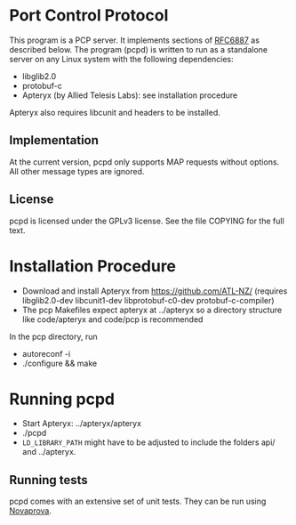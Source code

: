 Port Control Protocol
=====================
This program is a PCP server. It implements sections of
[RFC6887](http://tools.ietf.org/html/rfc6887) as described below. The program
(pcpd) is written to run as a standalone server on any Linux system with the
following dependencies:
* libglib2.0
* protobuf-c
* Apteryx (by Allied Telesis Labs): see installation procedure

Apteryx also requires libcunit and headers to be installed.

Implementation
--------------
At the current version, pcpd only supports MAP requests without options. All
other message types are ignored.

License
-------
pcpd is licensed under the GPLv3 license. See the file COPYING for the full
text.

Installation Procedure
======================
* Download and install Apteryx from https://github.com/ATL-NZ/ (requires
  libglib2.0-dev libcunit1-dev libprotobuf-c0-dev protobuf-c-compiler)
* The pcp Makefiles expect apteryx at ../apteryx so a directory structure like
  code/apteryx and code/pcp is recommended

In the pcp directory, run
* autoreconf -i
* ./configure && make

Running pcpd
============
* Start Apteryx: ../apteryx/apteryx
* ./pcpd
* `LD_LIBRARY_PATH` might have to be adjusted to include the folders api/ and ../apteryx.

Running tests
-------------
pcpd comes with an extensive set of unit tests. They can be run using
[Novaprova](http://www.novaprova.org).
